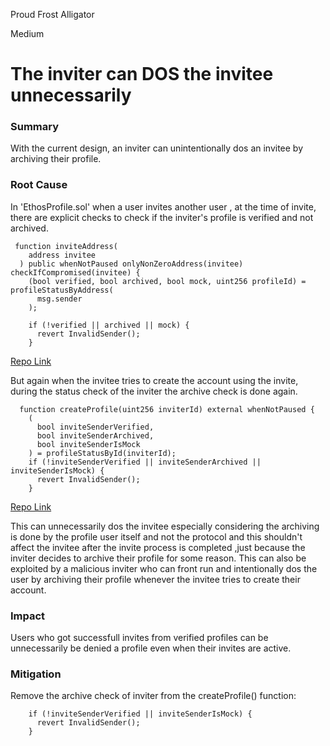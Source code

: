 Proud Frost Alligator

Medium

# The inviter can DOS the invitee unnecessarily

### Summary

With the current design, an inviter can unintentionally dos an invitee by archiving their profile.

### Root Cause

In 'EthosProfile.sol' when a user invites another user , at the time of invite, there are explicit checks to check if the inviter's profile is verified and not archived. 

```Solidity
 function inviteAddress(
    address invitee
  ) public whenNotPaused onlyNonZeroAddress(invitee) checkIfCompromised(invitee) {
    (bool verified, bool archived, bool mock, uint256 profileId) = profileStatusByAddress(
      msg.sender
    );

    if (!verified || archived || mock) {
      revert InvalidSender();
    }

```
[Repo Link](https://github.com/sherlock-audit/2024-10-ethos-network/blob/db37b9dc2b792e245eb683d8a956bcb7ef2f1a27/ethos/packages/contracts/contracts/EthosProfile.sol#L215-L217)


But again when the invitee tries to create the account using the invite,  during the status check of the inviter the archive check is done again.

```Solidity
  function createProfile(uint256 inviterId) external whenNotPaused {
    (
      bool inviteSenderVerified,
      bool inviteSenderArchived,
      bool inviteSenderIsMock
    ) = profileStatusById(inviterId);
    if (!inviteSenderVerified || inviteSenderArchived || inviteSenderIsMock) {
      revert InvalidSender();
    }
 ```
[Repo Link](https://github.com/sherlock-audit/2024-10-ethos-network/blob/db37b9dc2b792e245eb683d8a956bcb7ef2f1a27/ethos/packages/contracts/contracts/EthosProfile.sol#L164-L166)

This can unnecessarily dos the invitee especially considering the archiving is done by the profile user itself and not the protocol and this shouldn't affect the invitee after the invite process is completed ,just because the inviter decides to archive their profile for some reason. This can also be exploited by a malicious inviter who can front run and  intentionally dos the user by archiving their profile whenever the invitee tries to create their account.


### Impact

Users who got successfull invites from verified profiles can be unnecessarily be denied a profile even when their invites are active.


### Mitigation

Remove the archive check of inviter from the createProfile() function:
```Solidity
    if (!inviteSenderVerified || inviteSenderIsMock) {
      revert InvalidSender();
    }
```